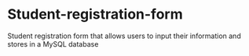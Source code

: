 # Student-registration-form
Student registration form that allows users to input their information and stores in a MySQL database 
